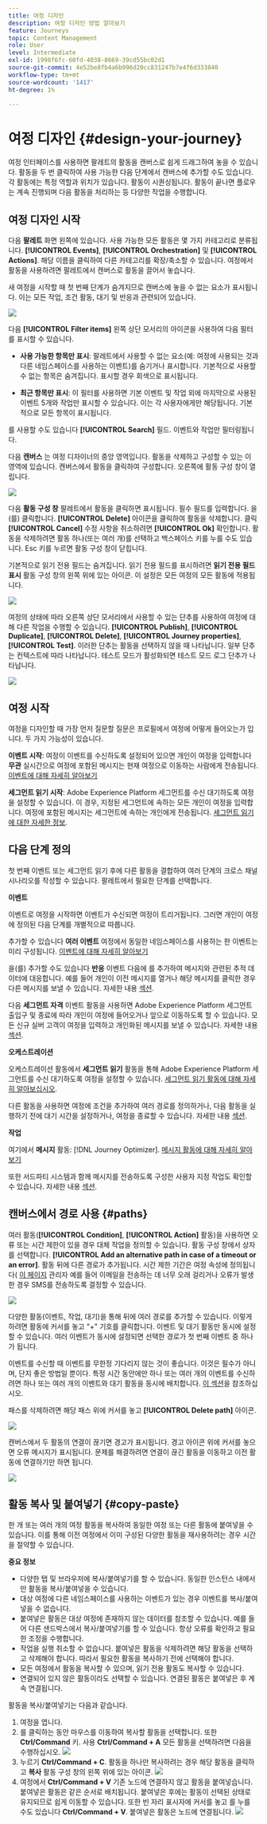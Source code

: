 ```yaml
---
title: 여정 디자인
description: 여정 디자인 방법 알아보기
feature: Journeys
topic: Content Management
role: User
level: Intermediate
exl-id: 1998f6fc-60fd-4038-8669-39cd55bc02d1
source-git-commit: 4e52be8fb4a6b996d20cc831247b7e4f6d333840
workflow-type: tm+mt
source-wordcount: '1417'
ht-degree: 1%

---
```


# 여정 디자인 {#design-your-journey}

여정 인터페이스를 사용하면 팔레트의 활동을 캔버스로 쉽게 드래그하여 놓을 수 있습니다. 활동을 두 번 클릭하여 사용 가능한 다음 단계에서 캔버스에 추가할 수도 있습니다. 각 활동에는 특정 역할과 위치가 있습니다. 활동이 시퀀싱됩니다. 활동이 끝나면 플로우는 계속 진행되며 다음 활동을 처리하는 등 다양한 작업을 수행합니다.

## 여정 디자인 시작

다음 **팔레트** 화면 왼쪽에 있습니다. 사용 가능한 모든 활동은 몇 가지 카테고리로 분류됩니다. **[!UICONTROL Events]**, **[!UICONTROL Orchestration]** 및 **[!UICONTROL Actions]**. 해당 이름을 클릭하여 다른 카테고리를 확장/축소할 수 있습니다. 여정에서 활동을 사용하려면 팔레트에서 캔버스로 활동을 끌어서 놓습니다.

새 여정을 시작할 때 첫 번째 단계가 숨겨지므로 캔버스에 놓을 수 없는 요소가 표시됩니다. 이는 모든 작업, 조건 활동, 대기 및 반응과 관련되어 있습니다.

![](../assets/journey38.png)

다음 **[!UICONTROL Filter items]** 왼쪽 상단 모서리의 아이콘을 사용하여 다음 필터를 표시할 수 있습니다.

* **사용 가능한 항목만 표시**: 팔레트에서 사용할 수 없는 요소(예: 여정에 사용되는 것과 다른 네임스페이스를 사용하는 이벤트)를 숨기거나 표시합니다. 기본적으로 사용할 수 없는 항목은 숨겨집니다. 표시할 경우 회색으로 표시됩니다.

* **최근 항목만 표시**: 이 필터를 사용하면 기본 이벤트 및 작업 외에 마지막으로 사용된 이벤트 5개와 작업만 표시할 수 있습니다. 이는 각 사용자에게만 해당됩니다. 기본적으로 모든 항목이 표시됩니다.

를 사용할 수도 있습니다 **[!UICONTROL Search]** 필드. 이벤트와 작업만 필터링됩니다.

다음 **캔버스** 는 여정 디자이너의 중앙 영역입니다. 활동을 삭제하고 구성할 수 있는 이 영역에 있습니다. 캔버스에서 활동을 클릭하여 구성합니다. 오른쪽에 활동 구성 창이 열립니다.

![](../assets/journey39.png)

다음 **활동 구성 창** 팔레트에서 활동을 클릭하면 표시됩니다. 필수 필드를 입력합니다. 을(를) 클릭합니다. **[!UICONTROL Delete]** 아이콘을 클릭하여 활동을 삭제합니다. 클릭 **[!UICONTROL Cancel]** 수정 사항을 취소하려면 **[!UICONTROL Ok]** 확인합니다. 활동을 삭제하려면 활동 하나(또는 여러 개)를 선택하고 백스페이스 키를 누를 수도 있습니다. Esc 키를 누르면 활동 구성 창이 닫힙니다.

기본적으로 읽기 전용 필드는 숨겨집니다. 읽기 전용 필드를 표시하려면 **읽기 전용 필드 표시** 활동 구성 창의 왼쪽 위에 있는 아이콘. 이 설정은 모든 여정의 모든 활동에 적용됩니다.

![](../assets/journey59bis.png)

여정의 상태에 따라 오른쪽 상단 모서리에서 사용할 수 있는 단추를 사용하여 여정에 대해 다른 작업을 수행할 수 있습니다. **[!UICONTROL Publish]**, **[!UICONTROL Duplicate]**, **[!UICONTROL Delete]**, **[!UICONTROL Journey properties]**, **[!UICONTROL Test]**. 이러한 단추는 활동을 선택하지 않을 때 나타납니다. 일부 단추는 컨텍스트에 따라 나타납니다. 테스트 모드가 활성화되면 테스트 모드 로그 단추가 나타납니다.

![](../assets/journey41.png)

## 여정 시작

여정을 디자인할 때 가장 먼저 질문할 질문은 프로필에서 여정에 어떻게 들어오는가 입니다. 두 가지 가능성이 있습니다.

**이벤트 시작**: 여정이 이벤트를 수신하도록 설정되어 있으면 개인이 여정을 입력합니다 **무관** 실시간으로 여정에 포함된 메시지는 현재 여정으로 이동하는 사람에게 전송됩니다. [이벤트에 대해 자세히 알아보기](../event/about-events.md)

**세그먼트 읽기 시작**: Adobe Experience Platform 세그먼트를 수신 대기하도록 여정을 설정할 수 있습니다. 이 경우, 지정된 세그먼트에 속하는 모든 개인이 여정을 입력합니다. 여정에 포함된 메시지는 세그먼트에 속하는 개인에게 전송됩니다. [세그먼트 읽기에 대한 자세한 정보](read-segment.md).

## 다음 단계 정의

첫 번째 이벤트 또는 세그먼트 읽기 후에 다른 활동을 결합하여 여러 단계의 크로스 채널 시나리오를 작성할 수 있습니다. 팔레트에서 필요한 단계를 선택합니다.

**이벤트**

이벤트로 여정을 시작하면 이벤트가 수신되면 여정이 트리거됩니다. 그러면 개인이 여정에 정의된 다음 단계를 개별적으로 따릅니다.

추가할 수 있습니다 **여러 이벤트** 여정에서 동일한 네임스페이스를 사용하는 한 이벤트는 미리 구성됩니다. [이벤트에 대해 자세히 알아보기](about-journey-activities.md#event-activities)

을(를) 추가할 수도 있습니다 **반응** 이벤트 다음에 를 추가하여 메시지와 관련된 추적 데이터에 대응합니다. 예를 들어 개인이 이전 메시지를 열거나 해당 메시지를 클릭한 경우 다른 메시지를 보낼 수 있습니다. 자세한 내용 [섹션](reaction-events.md).

다음 **세그먼트 자격** 이벤트 활동을 사용하면 Adobe Experience Platform 세그먼트 출입구 및 종료에 따라 개인이 여정에 들어오거나 앞으로 이동하도록 할 수 있습니다. 모든 신규 실버 고객이 여정을 입력하고 개인화된 메시지를 보낼 수 있습니다. 자세한 내용 [섹션](segment-qualification-events.md).

**오케스트레이션**

오케스트레이션 활동에서 **세그먼트 읽기** 활동을 통해 Adobe Experience Platform 세그먼트를 수신 대기하도록 여정을 설정할 수 있습니다. [세그먼트 읽기 활동에 대해 자세히 알아보십시오](read-segment.md).

다른 활동을 사용하면 여정에 조건을 추가하여 여러 경로를 정의하거나, 다음 활동을 실행하기 전에 대기 시간을 설정하거나, 여정을 종료할 수 있습니다. 자세한 내용 [섹션](about-journey-activities.md#orchestration-activities).

**작업**

여기에서 **메시지** 활동: [!DNL Journey Optimizer]. [메시지 활동에 대해 자세히 알아보기](journeys-message.md)

또한 서드파티 시스템과 함께 메시지를 전송하도록 구성한 사용자 지정 작업도 확인할 수 있습니다. 자세한 내용 [섹션](about-journey-activities.md#action-activities).

## 캔버스에서 경로 사용 {#paths}

여러 활동(**[!UICONTROL Condition]**, **[!UICONTROL Action]** 활동)을 사용하면 오류 또는 시간 제한이 있을 경우 대체 작업을 정의할 수 있습니다. 활동 구성 창에서 상자를 선택합니다. **[!UICONTROL Add an alternative path in case of a timeout or an error]**. 활동 뒤에 다른 경로가 추가됩니다. 시간 제한 기간은 여정 속성에 정의됩니다( [이 페이지](../building-journeys/journey-gs.md#change-properties) 관리자 예를 들어 이메일을 전송하는 데 너무 오래 걸리거나 오류가 발생한 경우 SMS를 전송하도록 결정할 수 있습니다.

![](../assets/journey42.png)

다양한 활동(이벤트, 작업, 대기)을 통해 뒤에 여러 경로를 추가할 수 있습니다. 이렇게 하려면 활동에 커서를 놓고 &quot;+&quot; 기호를 클릭합니다. 이벤트 및 대기 활동만 동시에 설정할 수 있습니다. 여러 이벤트가 동시에 설정되면 선택한 경로가 첫 번째 이벤트 중 하나가 됩니다.

이벤트를 수신할 때 이벤트를 무한정 기다리지 않는 것이 좋습니다. 이것은 필수가 아니며, 단지 좋은 방법일 뿐이다. 특정 시간 동안에만 하나 또는 여러 개의 이벤트를 수신하려면 하나 또는 여러 개의 이벤트와 대기 활동을 동시에 배치합니다. [이 섹션](../building-journeys/general-events.md#events-specific-time)을 참조하십시오.

패스를 삭제하려면 해당 패스 위에 커서를 놓고 **[!UICONTROL Delete path]** 아이콘.

![](../assets/journey42ter.png)

캔버스에서 두 활동의 연결이 끊기면 경고가 표시됩니다. 경고 아이콘 위에 커서를 놓으면 오류 메시지가 표시됩니다. 문제를 해결하려면 연결이 끊긴 활동을 이동하고 이전 활동에 연결하기만 하면 됩니다.

![](../assets/canvas-disconnected.png)

## 활동 복사 및 붙여넣기 {#copy-paste}

한 개 또는 여러 개의 여정 활동을 복사하여 동일한 여정 또는 다른 활동에 붙여넣을 수 있습니다. 이를 통해 이전 여정에서 이미 구성된 다양한 활동을 재사용하려는 경우 시간을 절약할 수 있습니다.

**중요 정보**

* 다양한 탭 및 브라우저에 복사/붙여넣기를 할 수 있습니다. 동일한 인스턴스 내에서만 활동을 복사/붙여넣을 수 있습니다.
* 대상 여정에 다른 네임스페이스를 사용하는 이벤트가 있는 경우 이벤트를 복사/붙여넣을 수 없습니다.
* 붙여넣은 활동은 대상 여정에 존재하지 않는 데이터를 참조할 수 있습니다. 예를 들어 다른 샌드박스에서 복사/붙여넣기를 할 수 있습니다. 항상 오류를 확인하고 필요한 조정을 수행합니다.
* 작업을 실행 취소할 수 없습니다. 붙여넣은 활동을 삭제하려면 해당 활동을 선택하고 삭제해야 합니다. 따라서 필요한 활동을 복사하기 전에 선택해야 합니다.
* 모든 여정에서 활동을 복사할 수 있으며, 읽기 전용 활동도 복사할 수 있습니다.
* 연결되어 있지 않은 활동이라도 선택할 수 있습니다. 연결된 활동은 붙여넣은 후 계속 연결됩니다.

활동을 복사/붙여넣기는 다음과 같습니다.

1. 여정을 엽니다.
1. 를 클릭하는 동안 마우스를 이동하여 복사할 활동을 선택합니다. 또한 **Ctrl/Command** 키. 사용 **Ctrl/Command + A** 모든 활동을 선택하려면 다음을 수행하십시오.
   ![](../assets/copy-paste1.png)
1. 누르기 **Ctrl/Command + C**.
활동을 하나만 복사하려는 경우 해당 활동을 클릭하고 **복사** 활동 구성 창의 왼쪽 위에 있는 아이콘.
   ![](../assets/copy-paste2.png)
1. 여정에서 **Ctrl/Command + V** 기존 노드에 연결하지 않고 활동을 붙여넣습니다. 붙여넣은 활동은 같은 순서로 배치됩니다. 붙여넣은 후에는 활동이 선택된 상태로 유지되므로 쉽게 이동할 수 있습니다. 또한 빈 자리 표시자에 커서를 놓고 를 누를 수도 있습니다 **Ctrl/Command + V**. 붙여넣은 활동은 노드에 연결됩니다.
   ![](../assets/copy-paste3.png)
